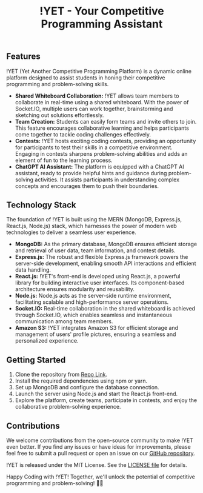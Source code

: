 <!DOCTYPE html>
<html lang="en">
<head>
    <meta charset="UTF-8">
    <meta name="viewport" content="width=device-width, initial-scale=1.0">
    <title>!YET - Your Competitive Programming Assistant</title>
    <link rel="stylesheet" href="styles.css">
</head>
<body>
    <header>
        <h1>!YET - Your Competitive Programming Assistant</h1>
    </header>
    <section class="features">
        <h2>Features</h2>
        <p>!YET (Yet Another Competitive Programming Platform) is a dynamic online platform designed to assist students in honing their competitive programming and problem-solving skills.</p>
        <ul>
            <li><strong>Shared Whiteboard Collaboration:</strong> !YET allows team members to collaborate in real-time using a shared whiteboard. With the power of Socket.IO, multiple users can work together, brainstorming and sketching out solutions effortlessly.</li>
            <li><strong>Team Creation:</strong> Students can easily form teams and invite others to join. This feature encourages collaborative learning and helps participants come together to tackle coding challenges effectively.</li>
            <li><strong>Contests:</strong> !YET hosts exciting coding contests, providing an opportunity for participants to test their skills in a competitive environment. Engaging in contests sharpens problem-solving abilities and adds an element of fun to the learning process.</li>
            <li><strong>ChatGPT AI Assistant:</strong> The platform is equipped with a ChatGPT AI assistant, ready to provide helpful hints and guidance during problem-solving activities. It assists participants in understanding complex concepts and encourages them to push their boundaries.</li>
        </ul>
    </section>
    <section class="technology-stack">
        <h2>Technology Stack</h2>
        <p>The foundation of !YET is built using the MERN (MongoDB, Express.js, React.js, Node.js) stack, which harnesses the power of modern web technologies to deliver a seamless user experience.</p>
        <ul>
            <li><strong>MongoDB:</strong> As the primary database, MongoDB ensures efficient storage and retrieval of user data, team information, and contest details.</li>
            <li><strong>Express.js:</strong> The robust and flexible Express.js framework powers the server-side development, enabling smooth API interactions and efficient data handling.</li>
            <li><strong>React.js:</strong> !YET's front-end is developed using React.js, a powerful library for building interactive user interfaces. Its component-based architecture ensures modularity and reusability.</li>
            <li><strong>Node.js:</strong> Node.js acts as the server-side runtime environment, facilitating scalable and high-performance server operations.</li>
            <li><strong>Socket.IO:</strong> Real-time collaboration in the shared whiteboard is achieved through Socket.IO, which enables seamless and instantaneous communication among team members.</li>
            <li><strong>Amazon S3:</strong> !YET integrates Amazon S3 for efficient storage and management of users' profile pictures, ensuring a seamless and personalized experience.</li>
        </ul>
    </section>
    <section class="getting-started">
        <h2>Getting Started</h2>
        <ol>
            <li>Clone the repository from <a href="https://github.com/omar3anan/notYet-Platform">Repo Link</a>.</li>
            <li>Install the required dependencies using npm or yarn.</li>
            <li>Set up MongoDB and configure the database connection.</li>
            <li>Launch the server using Node.js and start the React.js front-end.</li>
            <li>Explore the platform, create teams, participate in contests, and enjoy the collaborative problem-solving experience.</li>
        </ol>
    </section>
    <section class="contributions">
        <h2>Contributions</h2>
        <p>We welcome contributions from the open-source community to make !YET even better. If you find any issues or have ideas for improvements, please feel free to submit a pull request or open an issue on our <a href="https://github.com/omar3anan/notYet-Platform">GitHub repository</a>.</p>
    </section>
    <footer>
        <p>!YET is released under the MIT License. See the <a href="LICENSE Link">LICENSE file</a> for details.</p>
        <p>Happy Coding with !YET! Together, we'll unlock the potential of competitive programming and problem-solving! 🚀🌟</p>
    </footer>
</body>
</html>
